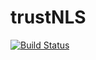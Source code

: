 # trustNLS

[![Build Status](https://travis-ci.org/abelsiqueira/trustNLS.jl.svg?branch=master)](https://travis-ci.org/abelsiqueira/trustNLS.jl)
